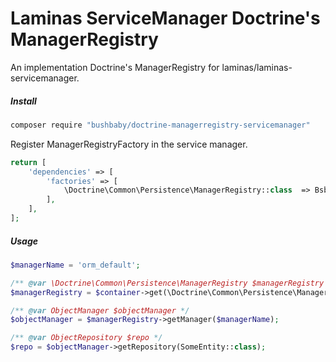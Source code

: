 
# Laminas ServiceManager Doctrine's ManagerRegistry

An implementation Doctrine's ManagerRegistry for laminas/laminas-servicemanager.

##### Install

```bash
composer require "bushbaby/doctrine-managerregistry-servicemanager"
```

Register ManagerRegistryFactory in the service manager.

```php
return [
    'dependencies' => [
        'factories' => [
            \Doctrine\Common\Persistence\ManagerRegistry::class  => BsbDoctrineRegistry\Container\ManagerRegistryFactory::class,
        ],
    ],
];
```

##### Usage

```php
$managerName = 'orm_default';

/** @var \Doctrine\Common\Persistence\ManagerRegistry $managerRegistry */
$managerRegistry = $container->get(\Doctrine\Common\Persistence\ManagerRegistry::class);

/** @var ObjectManager $objectManager */
$objectManager = $managerRegistry->getManager($managerName);

/** @var ObjectRepository $repo */
$repo = $objectManager->getRepository(SomeEntity::class);

```
